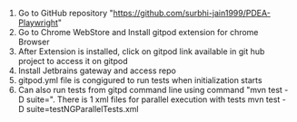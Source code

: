 1. Go to GitHub repository "https://github.com/surbhi-jain1999/PDEA-Playwright"
2. Go to Chrome WebStore and Install gitpod extension for chrome Browser  
3. After Extension is installed, click on gitpod link available in git hub project to access it on gitpod
4. Install Jetbrains gateway and access repo
5. gitpod.yml file is congigured to run tests when initialization starts
6. Can also run tests from gitpd command line using command "mvn test -D suite=<testXML file>".
   There is 1 xml files for parallel execution with tests 
    mvn test -D suite=testNGParallelTests.xml
   
   


